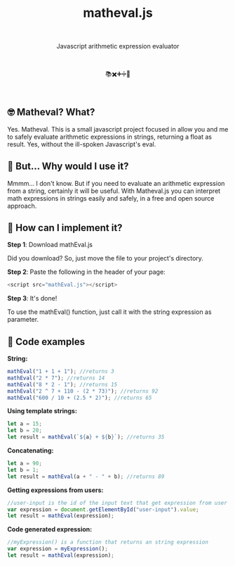 <h1 align="center">matheval.js</h1><br/>
<p align="center">Javascript arithmetic expression evaluator</p><br/>
<p align="center">📚✖️➕➗🔢</p><br/>

## 🤓 Matheval? What?
Yes. Matheval. This is a small javascript project focused in allow you and me to safely evaluate arithmetic expressions in strings, returning a float as result. Yes, without the ill-spoken Javascript's eval.
## 🤔 But... Why would I use it?
Mmmm... I don't know. But if you need to evaluate an arithmetic expression from a string, certainly it will be useful. With Matheval.js you can interpret math expressions in strings easily and safely, in a free and open source approach.
## 📐 How can I implement it?
**Step 1**: Download mathEval.js 

Did you download? So, just move the file to your project's directory.


**Step 2**: Paste the following in the header of your page:
```Javascript
<script src="mathEval.js"></script>
```


**Step 3**: It's done!

To use the mathEval() function, just call it with the string expression as parameter.

## 📝 Code examples
**String:**
```Javascript
mathEval("1 + 1 + 1"); //returns 3
mathEval("2 * 7"); //returns 14
mathEval("8 * 2 - 1"); //returns 15
mathEval("2 ^ 7 + 110 - (2 * 73)"); //returns 92
mathEval("600 / 10 + (2.5 * 2)"); //returns 65
```
**Using template strings:**
```Javascript
let a = 15;
let b = 20;
let result = mathEval(`${a} + ${b}`); //returns 35
```
**Concatenating:**
```Javascript
let a = 90;
let b = 1;
let result = mathEval(a + " - " + b); //returns 89
```

**Getting expressions from users:**
```Javascript
//user-input is the id of the input text that get expression from user
var expression = document.getElementById("user-input").value;
let result = mathEval(expression);
```

**Code generated expression:**
```Javascript
//myExpression() is a function that returns an string expression
var expression = myExpression();
let result = mathEval(expression);
```